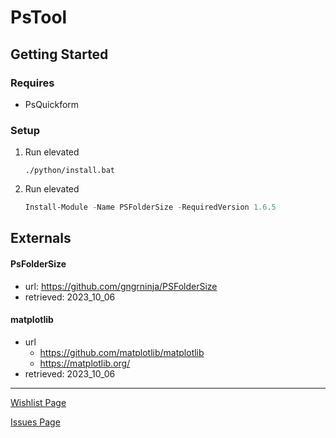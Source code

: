 # PsTool

## Getting Started

### Requires
- PsQuickform

### Setup
1. Run elevated 

   ```
   ./python/install.bat
   ```

2. Run elevated

    ```powershell
    Install-Module -Name PSFolderSize -RequiredVersion 1.6.5
    ```

## Externals

#### PsFolderSize
- url: https://github.com/gngrninja/PSFolderSize
- retrieved: 2023_10_06

#### matplotlib
- url
  - https://github.com/matplotlib/matplotlib
  - https://matplotlib.org/
- retrieved: 2023_10_06

---
[Wishlist Page](./doc/wish.md)

[Issues Page](./doc/issue.md)
